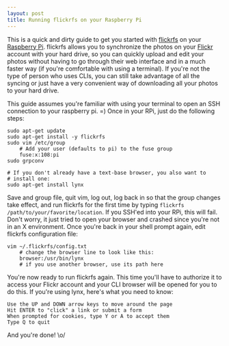 ```yaml
---
layout: post
title: Running flickrfs on your Raspberry Pi
---
```


This is a quick and dirty guide to get you started with [flickrfs][] on
your [Raspberry Pi][rpi].  flickrfs allows you to synchronize the photos
on your [Flickr][] account with your hard drive, so you can quickly
upload and edit your photos without having to go through their web
interface and in a much faster way (if you're comfortable with using a
terminal).  If you're not the type of person who uses CLIs, you can
still take advantage of all the syncing or just have a very convenient
way of downloading all your photos to your hard drive.

This guide assumes you're familiar with using your terminal to open an
SSH connection to your raspberry pi. =)  Once in your RPi, just do the
following steps:


    sudo apt-get update
    sudo apt-get install -y flickrfs
    sudo vim /etc/group
        # Add your user (defaults to pi) to the fuse group
        fuse:x:108:pi
    sudo grpconv

    # If you don't already have a text-base browser, you also want to
    # install one:
    sudo apt-get install lynx


Save and group file, quit vim, log out, log back in so that the
group changes take effect, and run flickrfs for the first time by typing
`flickrfs /path/to/your/favorite/location`.  If you SSH'ed into your
RPi, this will fail.  Don't worry, it just tried to open your browser
and crashed since you're not in an X environment.  Once you're back in
your shell prompt again, edit flickrfs configuration file:


    vim ~/.flickrfs/config.txt
        # change the browser line to look like this:
        browser:/usr/bin/lynx
        # if you use another browser, use its path here


You're now ready to run flickrfs again.  This time you'll have to
authorize it to access your Flickr account and your CLI browser will be
opened for you to do this.  If you're using lynx, here's what you need
to know:


    Use the UP and DOWN arrow keys to move around the page
    Hit ENTER to "click" a link or submit a form
    When prompted for cookies, type Y or A to accept them
    Type Q to quit


And you're done! \o/


[flickrfs]: https://sites.google.com/site/manishrjain/flickrfs
  "Visit flickrfs project website"
[rpi]: http://smile.amazon.com/gp/product/B009SQQF9C/ref=as_li_ss_tl?ie=UTF8&camp=1789&creative=390957&creativeASIN=B009SQQF9C&linkCode=as2&tag=andersonvom--20
  "Get yourself a Raspberry Pi"
[flickr]: http://flickr.com/
  "Visit Flickr website"
